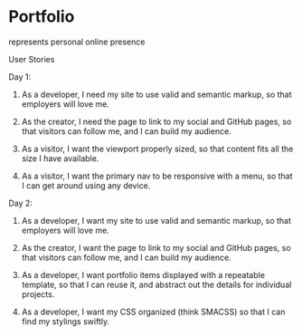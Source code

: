 # Portfolio
represents personal online presence

User Stories

Day 1:

1. As a developer, I need my site to use valid and semantic markup, so that employers will love me.

2. As the creator, I need the page to link to my social and GitHub pages, so that visitors can follow me, and I can build my audience.

3. As a visitor, I want the viewport properly sized, so that content fits all the size I have available.

4. As a visitor, I want the primary nav to be responsive with a menu, so that I can get around using any device.

Day 2:

1. As a developer, I want my site to use valid and semantic markup, so that employers will love me.

2. As the creator, I want the page to link to my social and GitHub pages, so that visitors can follow me, and I can build my audience.

3. As a developer, I want portfolio items displayed with a repeatable template, so that I can reuse it, and abstract out the details for individual projects.

4. As a developer, I want my CSS organized (think SMACSS) so that I can find my stylings swiftly.
